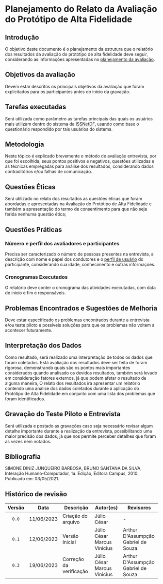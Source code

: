 # Planejamento do Relato da Avaliação do Protótipo de Alta Fidelidade

## Introdução
O objetivo deste documento é o planejamento da estrutura que o relatório dos resultados da avaliação do protótipo de alta fidelidade deve seguir, considerando as informações apresentadas no [planejamento da avaliação](./plan_avaliacao_altafidelidade.md).
## Objetivos da avaliação
Devem estar descritos os principais objetivos da avaliação que foram explicitados para os participantes antes do inicio da gravação.

## Tarefas executadas
Será utilizada como parâmetro as tarefas principais das quais os usuários mais utilizam dentro do sistema da [ISSNetDF](https://df.issnetonline.com.br/online/Login/Login.aspx?ReturnUrl=%2fonline), usando como base o questionário respondido por tais usuários do sistema.

## Metodologia
Neste tópico é explicado brevemente o método de avaliação entrevista, por que foi escolhida, seus pontos positivos e negativos, questões utilizadas e as técnicas empregadas para análise dos resultados, considerando dados contraditórios e/ou falhas de comunicação. 

## Questões Éticas
Será utilizado no relato dos resultados as questões éticas que foram abordadas e apresentadas na Avaliação do Protótipo de Alta Fidelidade e também a apresentação do termo de consentimento para que não seja ferida nenhuma questão ética;

## Questões Práticas
### Número e perfil dos avaliadores e participantes
Precisa ser caracterizado o número de pessoas presentes na entrevista, a descrição com nome e papel dos condutores e o [perfil de usuário](../../analise_de_requisitos/perfil_de_usuario.md) do participante, considerando sua idade, conhecimento e outras informações.
### Cronogramas Executados
O relatório deve conter o cronograma das atividades executadas, com data de inicio e fim e responsáveis.
## Problemas Encontrados e Sugestões de Melhoria
Deve estar especificado os problemas encontrados durante a entrevista e/ou teste piloto e possíveis soluções para que os problemas não voltem a acontecer futuramente.
## Interpretação dos Dados
Como resultado, será realizado uma interpretação de todos os dados que foram coletados. Está avaliação dos resultados deve ser feita de foram rigorosa, demonstrando quais são os pontos mais importantes considerados quando analisado os devidos resultados, também será levado em consideração fatores externos,  já que podem afetar o resultado de alguma maneira, O relato dos resultados ira apresentar um relatório contendo uma analise dos dados coletados durante a aplicação do Protótipo de Alta Fidelidade em conjunto com uma lista dos problemas que foram identificados.

## Gravação do Teste Piloto e Entrevista
Será utilizada e postado as gravações caso seja necessário revisar algum detalhe importante durante a realização da entrevista, possibilitando uma maior precisão dos dados, já que nos permite perceber detalhes que foram as vezes nem notados.

<!-- ## Referências -->
<!-- FONTES CITADAS UTILIZADAS PARA EMBASAR O TEXTO. REMOVER CASO NÃO HOUVER  -->

## Bibliografia
<!-- FONTES CONSULTADAS DURANTE A ELABORAÇÃO DO TEXTO, CITADAS OU NÃO. REMOVER CASO NÃO HOUVER -->
SIMONE DINIZ JUNQUEIRO BARBOSA, BRUNO SANTANA DA SILVA, Interação Humano-Computador, 1a.
Edição, Editora Campus, 2010. Publicado em: 03/05/2021.

## Histórico de revisão

| Versão     | Data        | Descrição                                 | Autor(es)       | Revisores       |
| :--------: | :---------: | ----------------------------------------- | --------------- | --------------- |
| `0.0`      | 11/06/2023  | Criação do arquivo                        | Júlio César     | - |
| `0.1`      | 12/06/2023  | Versão Inicial                            | Júlio César<br>Marcus Vinicius| Arthur D'Assumpção<br>Gabriel de Souza|
| `0.2`      | 19/06/2023  | Correção da verificação                   | Júlio César<br>Marcus Vinicius| Arthur D'Assumpção<br>Gabriel de Souza|